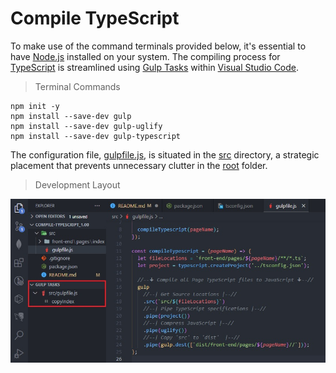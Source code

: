 # Compile TypeScript

To make use of the command terminals provided below, it's essential to have [Node.js](https://nodejs.org/en) installed on your system. The compiling process for [TypeScript](https://en.wikipedia.org/wiki/TypeScript) is streamlined using [Gulp Tasks](https://marketplace.visualstudio.com/items?itemName=nickdodd79.gulptasks) within [Visual Studio Code](https://code.visualstudio.com/).

> Terminal Commands

    npm init -y
    npm install --save-dev gulp
    npm install --save-dev gulp-uglify
    npm install --save-dev gulp-typescript

The configuration file, [gulpfile.js](https://github.com/TertiusRoach/compile-typescript_1.00/blob/main/src/gulpfile.js), is situated in the [src](https://github.com/TertiusRoach/compile-typescript_1.00/tree/main/src) directory, a strategic placement that prevents unnecessary clutter in the [root](https://github.com/TertiusRoach/compile-typescript_1.00/tree/main) folder.

> Development Layout

![Gulp Tasks Extension](src/front-end/pages/index/~content/jpg-files/gulp-tasks.jpg)
